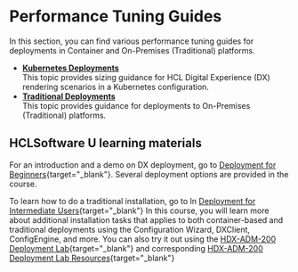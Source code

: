 # Performance Tuning Guides

In this section, you can find various performance tuning guides for deployments in Container and On-Premises (Traditional) platforms.

-   **[Kubernetes Deployments](kubernetes/index.md)**  
This topic provides sizing guidance for HCL Digital Experience (DX) rendering scenarios in a Kubernetes configuration.
-   **[Traditional Deployments](traditional_deployments.md)**  
This topic provides guidance for deployments to On-Premises (Traditional) platforms.

## HCLSoftware U learning materials

For an introduction and a demo on DX deployment, go to [Deployment for Beginners](https://hclsoftwareu.hcltechsw.com/component/axs/?view=sso_config&id=3&forward=https%3A%2F%2Fhclsoftwareu.hcltechsw.com%2Fcourses%2Flesson%2F%3Fid%3D1479){target="_blank"}. Several deployment options are provided in the course. 

To learn how to do a traditional installation, go to 
In [Deployment for Intermediate Users](https://hclsoftwareu.hcltechsw.com/component/axs/?view=sso_config&id=3&forward=https%3A%2F%2Fhclsoftwareu.hcltechsw.com%2Fcourses%2Flesson%2F%3Fid%3D3086){target="_blank"} In this course, you will learn more about additional installation tasks that applies to both container-based and traditional deployments using the Configuration Wizard, DXClient, ConfigEngine, and more. You can also try it out using the [HDX-ADM-200 Deployment Lab](https://hclsoftwareu.hcltechsw.com/images/Lc4sMQCcN5uxXmL13gSlsxClNTU3Mjc3NTc4MTc2/DS_Academy/DX/Administrator/HDX-ADM-200_Deployment_Lab.pdf){target="_blank"} and corresponding [HDX-ADM-200 Deployment Lab Resources](https://hclsoftwareu.hcltechsw.com/images/Lc4sMQCcN5uxXmL13gSlsxClNTU3Mjc3NTc4MTc2/DS_Academy/DX/Administrator/HDX-ADM-200_Deployment_Lab_Resources.zip){target="_blank"}
